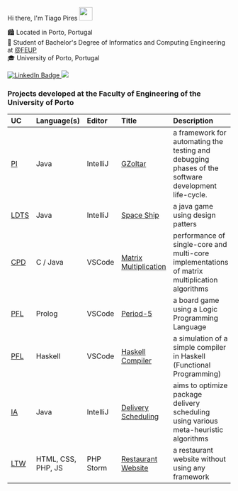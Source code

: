 Hi there, I'm Tiago Pires <img src="https://raw.githubusercontent.com/MartinHeinz/MartinHeinz/master/wave.gif" width="30px" height="30px" />

🏙️ Located in Porto, Portugal <br>
📖 Student of Bachelor's Degree of Informatics and Computing Engineering at [@FEUP](https://sigarra.up.pt/feup/en/web_page.Inicial) <br>
🎓 University of Porto, Portugal <br>

<a href="https://www.linkedin.com/in/tiagorspires/">
  <img src="https://img.shields.io/badge/LinkedIn-0077B5?style=for-the-badge&logo=linkedin&logoColor=white" alt="LinkedIn Badge"/>
</a>

<a href = "mailto:tiagoboss17@gmail.com">
  <img src="https://img.shields.io/badge/Gmail-D14836?style=for-the-badge&logo=gmail&logoColor=white" target="_blank"/>
</a>

### **Projects developed at the Faculty of Engineering of the University of Porto** 

</p>

| UC | Language(s) | Editor | Title | Description |
| :--- | :--- | :--- | :--- | :--- |
| [PI](https://sigarra.up.pt/feup/pt/UCURR_GERAL.FICHA_UC_VIEW?pv_ocorrencia_id=501692) | Java | IntelliJ | [GZoltar](https://github.com/GZoltar/gzoltar) |  a framework for automating the testing and debugging phases of the software development life-cycle. |
| [LDTS](https://sigarra.up.pt/feup/pt/UCURR_GERAL.FICHA_UC_VIEW?pv_ocorrencia_id=484407) | Java | IntelliJ | [Space Ship](https://github.com/tiagorspires/LDTS-SpaceShip) | a java game using design patters |
| [CPD](https://sigarra.up.pt/feup/pt/UCURR_GERAL.FICHA_UC_VIEW?pv_ocorrencia_id=520333) | C / Java | VSCode | [Matrix Multiplication](https://github.com/tiagorspires/CPD-Parallel) | performance of single-core and multi-core implementations of matrix multiplication algorithms |
| [PFL](https://sigarra.up.pt/feup/pt/UCURR_GERAL.FICHA_UC_VIEW?pv_ocorrencia_id=520329) | Prolog | VSCode | [Period-5](https://github.com/tiagorspires/PFL-Period-5) |a board game using a Logic Programming Language|
| [PFL](https://sigarra.up.pt/feup/pt/UCURR_GERAL.FICHA_UC_VIEW?pv_ocorrencia_id=520329) | Haskell | VSCode | [Haskell Compiler](https://github.com/tiagorspires/PFL-haskell-compiler) |a simulation of a simple compiler in Haskell (Functional Programming)|
| [IA](https://sigarra.up.pt/feup/pt/UCURR_GERAL.FICHA_UC_VIEW?pv_ocorrencia_id=519340) | Java | IntelliJ | [Delivery Scheduling](https://github.com/tiagorspires/IA-DeliveryScheduling) |aims to optimize package delivery scheduling using various meta-heuristic algorithms|
| [LTW](https://sigarra.up.pt/feup/pt/UCURR_GERAL.FICHA_UC_VIEW?pv_ocorrencia_id=484427) | HTML, CSS, PHP, JS | PHP Storm | [Restaurant Website](https://github.com/FEUP-LTW-2022/ltw-restaurant/tree/master) |a restaurant website without using any framework|



